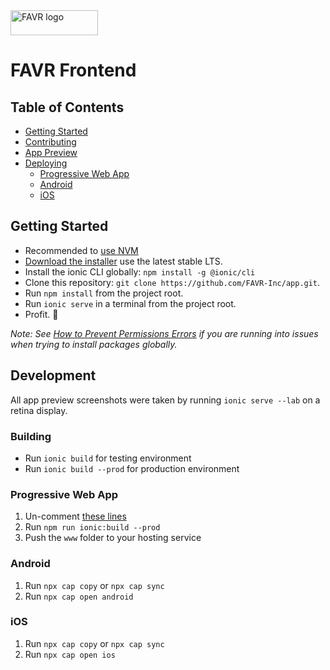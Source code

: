 <img src="https://github.com/haron68/favr-frontend/blob/master/src/assets/brand/favr_logo_rd.png" alt="FAVR logo" height="40" width="140">

# FAVR Frontend


## Table of Contents
- [Getting Started](#getting-started)
- [Contributing](#contributing)
- [App Preview](#app-preview)
- [Deploying](#deploying)
  - [Progressive Web App](#progressive-web-app)
  - [Android](#android)
  - [iOS](#ios)


## Getting Started
* Recommended to [use NVM](https://github.com/nvm-sh/nvm)
* [Download the installer](https://nodejs.org/) use the latest stable LTS.
* Install the ionic CLI globally: `npm install -g @ionic/cli`
* Clone this repository: `git clone https://github.com/FAVR-Inc/app.git`.
* Run `npm install` from the project root.
* Run `ionic serve` in a terminal from the project root.
* Profit. :tada:

_Note: See [How to Prevent Permissions Errors](https://docs.npmjs.com/getting-started/fixing-npm-permissions) if you are running into issues when trying to install packages globally._

## Development

All app preview screenshots were taken by running `ionic serve --lab` on a retina display.

### Building
* Run `ionic build` for testing environment
* Run `ionic build --prod` for production environment


### Progressive Web App
1. Un-comment [these lines](https://github.com/ionic-team/ionic2-app-base/blob/master/src/index.html#L21)
2. Run `npm run ionic:build --prod`
3. Push the `www` folder to your hosting service

### Android
1. Run `npx cap copy` or `npx cap sync`
2. Run `npx cap open android`

### iOS
1. Run `npx cap copy` or `npx cap sync`
2. Run `npx cap open ios`
